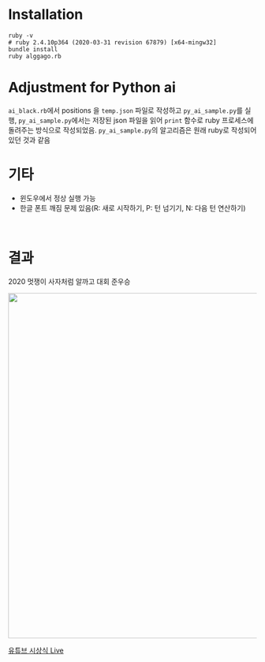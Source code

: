 # Installation
```
ruby -v
# ruby 2.4.10p364 (2020-03-31 revision 67879) [x64-mingw32]
bundle install
ruby alggago.rb
```

# Adjustment for Python ai

`ai_black.rb`에서 positions 을 `temp.json` 파일로 작성하고 `py_ai_sample.py`를 실행, `py_ai_sample.py`에서는 저장된 json 파일을 읽어 `print` 함수로 ruby 프로세스에 돌려주는 방식으로 작성되었음. `py_ai_sample.py`의 알고리즘은 원래 ruby로 작성되어 있던 것과 같음

# 기타
- 윈도우에서 정상 실행 가능
- 한글 폰트 깨짐 문제 있음(R: 새로 시작하기, P: 턴 넘기기, N: 다음 턴 연산하기)

<br>

# 결과

2020 멋쟁이 사자처럼 알까고 대회 준우승

<img src="https://user-images.githubusercontent.com/64102831/214782770-1c5236d2-395c-42cc-afb2-4e457e7fff75.PNG" width="700">

[유튜브 시상식 Live](https://youtu.be/v4i_xhu78wA)
